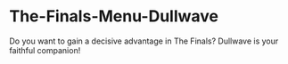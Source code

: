 # The-Finals-Menu-Dullwave
Do you want to gain a decisive advantage in The Finals? Dullwave is your faithful companion!

